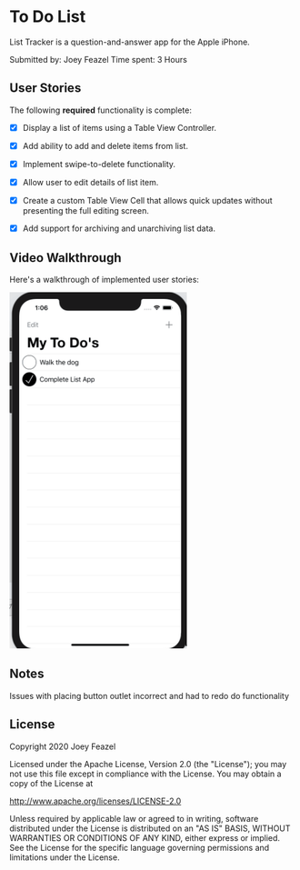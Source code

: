# To Do List

List Tracker is a question-and-answer app for the Apple iPhone.

Submitted by: Joey Feazel
Time spent: 3 Hours

## User Stories

The following **required** functionality is complete:

* [X] Display a list of items using a Table View Controller.

* [X] Add ability to add and delete items from list.

* [X] Implement swipe-to-delete functionality.

* [X] Allow user to edit details of list item.

* [X] Create a custom Table View Cell that allows quick updates without presenting the full editing screen.

* [X] Add support for archiving and unarchiving list data.



## Video Walkthrough 

Here's a walkthrough of implemented user stories:

<img src='ToDoList.gif' title='List Tracker animated demo' alt='List Tracker animated demo' />

## Notes

Issues with placing button outlet incorrect and had to redo do functionality

## License

Copyright 2020 Joey Feazel

Licensed under the Apache License, Version 2.0 (the "License");
you may not use this file except in compliance with the License.
You may obtain a copy of the License at

http://www.apache.org/licenses/LICENSE-2.0

Unless required by applicable law or agreed to in writing, software
distributed under the License is distributed on an "AS IS" BASIS,
WITHOUT WARRANTIES OR CONDITIONS OF ANY KIND, either express or implied.
See the License for the specific language governing permissions and
limitations under the License.
